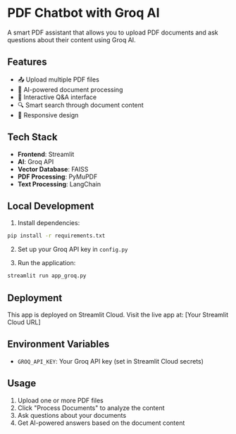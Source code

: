 # PDF Chatbot with Groq AI

A smart PDF assistant that allows you to upload PDF documents and ask questions about their content using Groq AI.

## Features

- 📤 Upload multiple PDF files
- 🤖 AI-powered document processing
- 💬 Interactive Q&A interface
- 🔍 Smart search through document content
- 📱 Responsive design

## Tech Stack

- **Frontend**: Streamlit
- **AI**: Groq API
- **Vector Database**: FAISS
- **PDF Processing**: PyMuPDF
- **Text Processing**: LangChain

## Local Development

1. Install dependencies:
```bash
pip install -r requirements.txt
```

2. Set up your Groq API key in `config.py`

3. Run the application:
```bash
streamlit run app_groq.py
```

## Deployment

This app is deployed on Streamlit Cloud. Visit the live app at: [Your Streamlit Cloud URL]

## Environment Variables

- `GROQ_API_KEY`: Your Groq API key (set in Streamlit Cloud secrets)

## Usage

1. Upload one or more PDF files
2. Click "Process Documents" to analyze the content
3. Ask questions about your documents
4. Get AI-powered answers based on the document content 